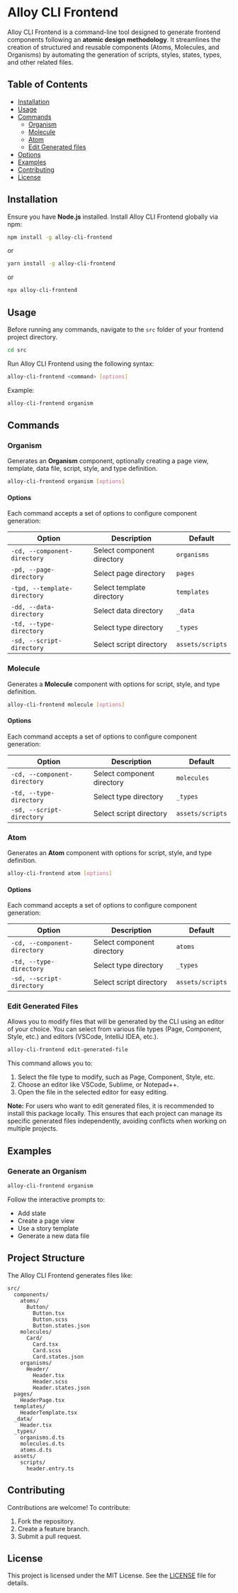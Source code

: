 # Alloy CLI Frontend

Alloy CLI Frontend is a command-line tool designed to generate frontend components following an **atomic design
methodology**. It
streamlines the creation of structured and reusable components (Atoms, Molecules, and Organisms) by automating the
generation of scripts, styles, states, types, and other related files.

## Table of Contents

- [Installation](#installation)
- [Usage](#usage)
- [Commands](#commands)
    - [Organism](#organism)
    - [Molecule](#molecule)
    - [Atom](#atom)
    - [Edit Generated files](#edit-generated-files)
- [Options](#options)
- [Examples](#examples)
- [Contributing](#contributing)
- [License](#license)

## Installation

Ensure you have **Node.js** installed. Install Alloy CLI Frontend globally via npm:

```bash
npm install -g alloy-cli-frontend
```

or

```bash
yarn install -g alloy-cli-frontend
```

or

```bash
npx alloy-cli-frontend
```

## Usage

Before running any commands, navigate to the `src` folder of your frontend project directory.

```bash
cd src
```

Run Alloy CLI Frontend using the following syntax:

```bash
alloy-cli-frontend <command> [options]
```

Example:

```bash
alloy-cli-frontend organism
```

## Commands

### Organism

Generates an **Organism** component, optionally creating a page view, template, data file, script, style, and type
definition.

```bash
alloy-cli-frontend organism [options]
```

#### Options

Each command accepts a set of options to configure component generation:

| Option                       | Description                | Default          |
|------------------------------|----------------------------|------------------|
| `-cd, --component-directory` | Select component directory | `organisms`      |
| `-pd, --page-directory`      | Select page directory      | `pages`          |
| `-tpd, --template-directory` | Select template directory  | `templates`      |
| `-dd, --data-directory`      | Select data directory      | `_data`          |
| `-td, --type-directory`      | Select type directory      | `_types`         |
| `-sd, --script-directory`    | Select script directory    | `assets/scripts` |

### Molecule

Generates a **Molecule** component with options for script, style, and type definition.

```bash
alloy-cli-frontend molecule [options]
```

#### Options

Each command accepts a set of options to configure component generation:

| Option                       | Description                | Default          |
|------------------------------|----------------------------|------------------|
| `-cd, --component-directory` | Select component directory | `molecules`      |
| `-td, --type-directory`      | Select type directory      | `_types`         |
| `-sd, --script-directory`    | Select script directory    | `assets/scripts` |

### Atom

Generates an **Atom** component with options for script, style, and type definition.

```bash
alloy-cli-frontend atom [options]
```

#### Options

Each command accepts a set of options to configure component generation:

| Option                       | Description                | Default          |
|------------------------------|----------------------------|------------------|
| `-cd, --component-directory` | Select component directory | `atoms`          |
| `-td, --type-directory`      | Select type directory      | `_types`         |
| `-sd, --script-directory`    | Select script directory    | `assets/scripts` |

### Edit Generated Files

Allows you to modify files that will be generated by the CLI using an editor of your choice. You can select from various
file types (Page, Component, Style, etc.) and editors (VSCode, IntelliJ IDEA, etc.).

```bash
alloy-cli-frontend edit-generated-file
```

This command allows you to:

1. Select the file type to modify, such as Page, Component, Style, etc.
2. Choose an editor like VSCode, Sublime, or Notepad++.
3. Open the file in the selected editor for easy editing.

**Note:** For users who want to edit generated files, it is recommended to install this package locally. This ensures
that each project can manage its specific generated files independently, avoiding conflicts when working on multiple
projects.

## Examples

### Generate an Organism

```bash
alloy-cli-frontend organism
```

Follow the interactive prompts to:

- Add state
- Create a page view
- Use a story template
- Generate a new data file

## Project Structure

The Alloy CLI Frontend generates files like:

```
src/
  components/
    atoms/
      Button/
        Button.tsx
        Button.scss
        Button.states.json
    molecules/
      Card/
        Card.tsx
        Card.scss
        Card.states.json
    organisms/
      Header/
        Header.tsx
        Header.scss
        Header.states.json
  pages/
    HeaderPage.tsx
  templates/
    HeaderTemplate.tsx
  _data/
    Header.tsx
  _types/
    organisms.d.ts
    molecules.d.ts
    atoms.d.ts
  assets/
    scripts/
      header.entry.ts
```

## Contributing

Contributions are welcome! To contribute:

1. Fork the repository.
2. Create a feature branch.
3. Submit a pull request.

## License

This project is licensed under the MIT License. See the [LICENSE](LICENSE) file for details.
